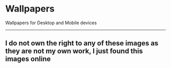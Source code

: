 # Wallpapers
Wallpapers for Desktop and Mobile devices
<hr>
<h2>I do not own the right to any of these images as they are not my own work, I just found this images online</h2>
